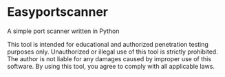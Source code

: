 # Easyportscanner
A simple port scanner written in Python

This tool is intended for educational and authorized penetration testing purposes only. Unauthorized or illegal use of this tool is strictly prohibited. The author is not liable for any damages caused by improper use of this software.
By using this tool, you agree to comply with all applicable laws.

